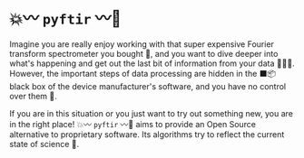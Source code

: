 # 💥〰️ `pyftir` 〰️👀

Imagine you are really enjoy working with that super expensive Fourier transform
spectrometer you bought 💸, and you want to dive deeper into what's happening and get
out the last bit of information from your data 💾🧑‍🔬.<br>
However, the important steps of data processing are hidden in the ⬛📦 black box of the
device manufacturer's software, and you have no control over them 🤷.<br>

If you are in this situation or you just want to try out something new, you are in the
right place! 💥〰️ `pyftir` 〰️👀 aims to provide an Open Source alternative to
proprietary software. Its algorithms try to reflect the current state of science 🦾.

